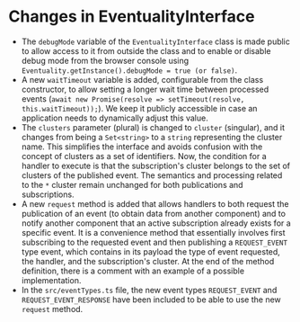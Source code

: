 # Changes in EventualityInterface

- The `debugMode` variable of the `EventualityInterface` class is made public to allow
  access to it from outside the class and to enable or disable debug mode
  from the browser console using `Eventuality.getInstance().debugMode = true (or
false)`.
- A new `waitTimeout` variable is added, configurable from the class constructor,
  to allow setting a longer wait time between processed events (`await new
  Promise(resolve => setTimeout(resolve, this.waitTimeout));`). We keep it publicly
  accessible in case an application needs to dynamically adjust this value.
- The `clusters` parameter (plural) is changed to `cluster` (singular), and it changes from being a
  `Set<string>` to a `string` representing the cluster name. This simplifies the
  interface and avoids confusion with the concept of clusters as a set of
  identifiers. Now, the condition for a handler to execute is that the subscription's
  cluster belongs to the set of clusters of the published event. The semantics and
  processing related to the `*` cluster remain unchanged for both
  publications and subscriptions.
- A new `request` method is added that allows handlers to both request the
  publication of an event (to obtain data from another component) and to notify another
  component that an active subscription already exists for a specific event. It is a
  convenience method that essentially involves first subscribing to the requested event and
  then publishing a `REQUEST_EVENT` type event, which contains in its payload the type of
  event requested, the handler, and the subscription's cluster. At the end of the method
  definition, there is a comment with an example of a possible implementation.
- In the `src/eventTypes.ts` file, the new event types
  `REQUEST_EVENT` and `REQUEST_EVENT_RESPONSE` have been included to be able to use the new
  `request` method.
  
